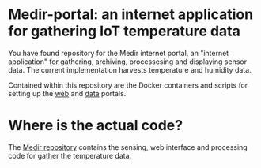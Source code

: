 # Medir-portal: an internet application for gathering IoT temperature data

You have found repository for the Medir internet portal, an "internet application" for
gathering, archiving, processesing and displaying sensor data.  The
current implementation harvests temperature and humidity data.  

Contained within this repository are the Docker containers and scripts
for setting up the [web](web-portal) and [data](data-portal) portals.

# Where is the actual code?
The [Medir repository](https://github.com/MitchellJThomas/medir)
contains the sensing, web interface and processing code for gather the temperature
data.
